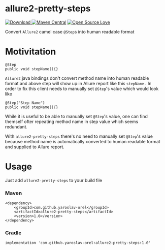 # allure2-pretty-steps

[ ![Download](https://api.bintray.com/packages/yaroslav-orel/allure2-pretty-steps/allure2-pretty-steps/images/download.svg) ](https://bintray.com/yaroslav-orel/allure2-pretty-steps/allure2-pretty-steps/_latestVersion)
[![Maven Central](https://maven-badges.herokuapp.com/maven-central/com.github.yaroslav-orel/allure2-pretty-steps/badge.svg?style=flat)](https://maven-badges.herokuapp.com/maven-central/com.github.yaroslav-orel/allure2-pretty-steps)
[![Open Source Love](https://badges.frapsoft.com/os/mit/mit.svg?v=102)](https://github.com/ellerbrock/open-source-badge/)

Convert ```Allure2``` camel case ```@Step```s into human readable format

# Motivitation
```
@Step
public void stepName(){}
```
```Allure2``` java bindings don't convert method name into human readable format and above step will show up in Allure report like this ```stepName``` . In order to fix this client needs to manually set ```@Step```'s value which would look like
```
@Step("Step Name")
public void stepName(){}
```
While it is useful to be able to manually set ```@Step```'s value, one can find themself ofter repeating method name in step value which seems redundant.

With ```allure2-pretty-steps``` there's no need to manually set ```@Step```'s value because method name is automatically converted to human readable format and supplied to Allure report.

# Usage

Just add ```allure2-pretty-steps``` to your build file 

### Maven
```
<dependency>
	<groupId>com.github.yaroslav-orel</groupId>
	<artifactId>allure2-pretty-steps</artifactId>
	<version>1.0</version>
</dependency>
```

### Gradle
```
implementation 'com.github.yaroslav-orel:allure2-pretty-steps:1.0'
```
